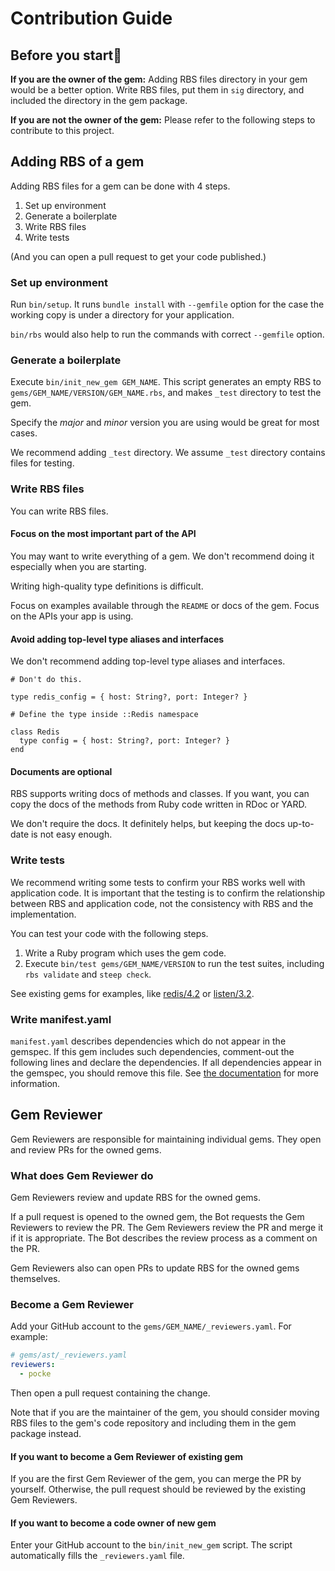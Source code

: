 # Contribution Guide

## Before you start💎

**If you are the owner of the gem:**
Adding RBS files directory in your gem would be a better option.
Write RBS files, put them in `sig` directory, and included the directory in the gem package.

**If you are not the owner of the gem:**
Please refer to the following steps to contribute to this project.

## Adding RBS of a gem

Adding RBS files for a gem can be done with 4 steps.

1. Set up environment
2. Generate a boilerplate
3. Write RBS files
4. Write tests

(And you can open a pull request to get your code published.)

### Set up environment

Run `bin/setup`.
It runs `bundle install` with `--gemfile` option for the case the working copy is under a directory for your application.

`bin/rbs` would also help to run the commands with correct `--gemfile` option.

### Generate a boilerplate

Execute `bin/init_new_gem GEM_NAME`.
This script generates an empty RBS to `gems/GEM_NAME/VERSION/GEM_NAME.rbs`, and makes `_test` directory to test the gem.

Specify the _major_ and _minor_ version you are using would be great for most cases.

We recommend adding `_test` directory.
We assume `_test` directory contains files for testing.

### Write RBS files

You can write RBS files.

#### Focus on the most important part of the API

You may want to write everything of a gem.
We don't recommend doing it especially when you are starting.

Writing high-quality type definitions is difficult.

Focus on examples available through the `README` or docs of the gem.
Focus on the APIs your app is using.

#### Avoid adding top-level type aliases and interfaces

We don't recommend adding top-level type aliases and interfaces.

```rbs
# Don't do this.

type redis_config = { host: String?, port: Integer? }

# Define the type inside ::Redis namespace

class Redis
  type config = { host: String?, port: Integer? }
end
```

#### Documents are optional

RBS supports writing docs of methods and classes.
If you want, you can copy the docs of the methods from Ruby code written in RDoc or YARD.

We don't require the docs.
It definitely helps, but keeping the docs up-to-date is not easy enough.

### Write tests

We recommend writing some tests to confirm your RBS works well with application code.
It is important that the testing is to confirm the relationship between RBS and application code, not the consistency with RBS and the implementation.

You can test your code with the following steps.

1. Write a Ruby program which uses the gem code.
2. Execute `bin/test gems/GEM_NAME/VERSION` to run the test suites, including `rbs validate` and `steep check`.

See existing gems for examples, like [redis/4.2](https://github.com/ruby/gem_rbs_collection/tree/main/gems/redis/4.2/_test) or [listen/3.2](https://github.com/ruby/gem_rbs_collection/tree/main/gems/listen/3.2/_test).

### Write manifest.yaml

`manifest.yaml` describes dependencies which do not appear in the gemspec.
If this gem includes such dependencies, comment-out the following lines and declare the dependencies.
If all dependencies appear in the gemspec, you should remove this file.
See [the documentation](https://github.com/ruby/rbs/blob/master/docs/collection.md) for more information.

## Gem Reviewer

Gem Reviewers are responsible for maintaining individual gems. They open and review PRs for the owned gems.

### What does Gem Reviewer do

Gem Reviewers review and update RBS for the owned gems.

If a pull request is opened to the owned gem, the Bot requests the Gem Reviewers to review the PR. The Gem Reviewers review the PR and merge it if it is appropriate.
The Bot describes the review process as a comment on the PR.

Gem Reviewers also can open PRs to update RBS for the owned gems themselves.

### Become a Gem Reviewer

Add your GitHub account to the `gems/GEM_NAME/_reviewers.yaml`. For example:

```yaml
# gems/ast/_reviewers.yaml
reviewers:
  - pocke
```

Then open a pull request containing the change.

Note that if you are the maintainer of the gem, you should consider moving RBS files to the gem's code repository and including them in the gem package instead.

#### If you want to become a Gem Reviewer of existing gem

If you are the first Gem Reviewer of the gem, you can merge the PR by yourself. Otherwise, the pull request should be reviewed by the existing Gem Reviewers.

#### If you want to become a code owner of new gem

Enter your GitHub account to the `bin/init_new_gem` script. The script automatically fills the `_reviewers.yaml` file.
